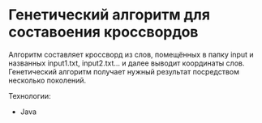 # Генетический алгоритм для составоения кроссвордов 

Алгоритм составляет кроссворд из слов, помещённых в папку input и названных input1.txt, input2.txt... и далее выводит координаты слов. Генетический алгоритм получает нужный результат посредством несколько поколений.

Технологии:
* Java
